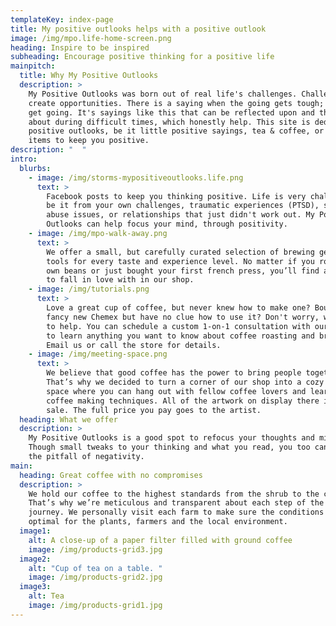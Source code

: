 ```yaml
---
templateKey: index-page
title: My positive outlooks helps with a positive outlook
image: /img/mpo.life-home-screen.png
heading: Inspire to be inspired
subheading: Encourage positive thinking for a positive life
mainpitch:
  title: Why My Positive Outlooks
  description: >
    My Positive Outlooks was born out of real life's challenges. Challenges
    create opportunities. There is a saying when the going gets tough; the tough
    get going. It's sayings like this that can be reflected upon and thought
    about during difficult times, which honestly help. This site is dedicated to
    positive outlooks, be it little positive sayings, tea & coffee, or other
    items to keep you positive.    
description: "  "
intro:
  blurbs:
    - image: /img/storms-mypositiveoutlooks.life.png
      text: >
        Facebook posts to keep you thinking positive. Life is very challenging,
        be it from your own challenges, traumatic experiences (PTSD), substance
        abuse issues, or relationships that just didn't work out. My Positive
        Outlooks can help focus your mind, through positivity. 
    - image: /img/mpo-walk-away.png
      text: >
        We offer a small, but carefully curated selection of brewing gear and
        tools for every taste and experience level. No matter if you roast your
        own beans or just bought your first french press, you’ll find a gadget
        to fall in love with in our shop.
    - image: /img/tutorials.png
      text: >
        Love a great cup of coffee, but never knew how to make one? Bought a
        fancy new Chemex but have no clue how to use it? Don't worry, we’re here
        to help. You can schedule a custom 1-on-1 consultation with our baristas
        to learn anything you want to know about coffee roasting and brewing.
        Email us or call the store for details.
    - image: /img/meeting-space.png
      text: >
        We believe that good coffee has the power to bring people together.
        That’s why we decided to turn a corner of our shop into a cozy meeting
        space where you can hang out with fellow coffee lovers and learn about
        coffee making techniques. All of the artwork on display there is for
        sale. The full price you pay goes to the artist.
  heading: What we offer
  description: >
    My Positive Outlooks is a good spot to refocus your thoughts and mindset.
    Though small tweaks to your thinking and what you read, you too can overcome
    the pitfall of negativity. 
main:
  heading: Great coffee with no compromises
  description: >
    We hold our coffee to the highest standards from the shrub to the cup.
    That’s why we’re meticulous and transparent about each step of the coffee’s
    journey. We personally visit each farm to make sure the conditions are
    optimal for the plants, farmers and the local environment.
  image1:
    alt: A close-up of a paper filter filled with ground coffee
    image: /img/products-grid3.jpg
  image2:
    alt: "Cup of tea on a table. "
    image: /img/products-grid2.jpg
  image3:
    alt: Tea
    image: /img/products-grid1.jpg
---
```

